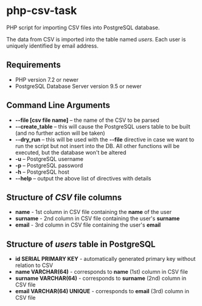 # php-csv-task
PHP script for importing CSV files into PostgreSQL database.

The data from CSV is imported into the table named _users_.
Each user is uniquely identified by email address.

## Requirements
* PHP version 7.2 or newer
* PostgreSQL Database Server version 9.5 or newer

## Command Line Arguments

* **--file [csv file name]** – the name of the CSV to be parsed
* **--create_table** – this will cause the PostgreSQL users table to be built (and no further action will be taken)
* **--dry_run** – this will be used with the **--file** directive in case we want to run the script but not insert into the DB. All other functions will be executed, but the database won't be altered
* **-u** – PostgreSQL username
* **-p** – PostgreSQL password
* **-h** – PostgreSQL host
* **--help** – output the above list of directives with details

## Structure of _CSV_ file columns

* **name** - 1st column in CSV file containing the **name** of the user
* **surname** - 2nd column in CSV file containing the user's **surname**
* **email** - 3rd column in CSV file containing the user's **email**

## Structure of _users_ table in PostgreSQL

* **id SERIAL PRIMARY KEY** - automatically generated primary key without relation to CSV
* **name VARCHAR(64)** - corresponds to **name** (1st) column in CSV file
* **surname VARCHAR(64)** - corresponds to **surname** (2nd) column in CSV file
* **email VARCHAR(64) UNIQUE** - corresponds to **email** (3rd) column in CSV file
